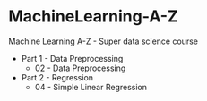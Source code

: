 # MachineLearning-A-Z
Machine Learning A-Z - Super data science course

* Part 1 - Data Preprocessing
    * 02 - Data Preprocessing
* Part 2 - Regression
    * 04 - Simple Linear Regression

